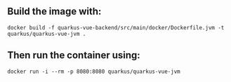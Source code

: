 ## Build the image with:

`docker build -f quarkus-vue-backend/src/main/docker/Dockerfile.jvm -t quarkus/quarkus-vue-jvm .`

## Then run the container using:

`docker run -i --rm -p 8080:8080 quarkus/quarkus-vue-jvm`
